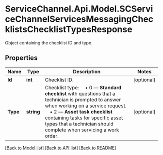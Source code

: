 # ServiceChannel.Api.Model.SCServiceChannelServicesMessagingChecklistsChecklistTypesResponse
Object containing the checklist ID and type.

## Properties

Name | Type | Description | Notes
------------ | ------------- | ------------- | -------------
**Id** | **int** | Checklist ID. | [optional] 
**Type** | **string** | Checklist type:               • 0 — **Standard checklist** with questions that a technician is prompted to answer when working on a service request.               • 2 — **Asset task checklist** containing tasks for specific asset types that a technician should complete when servicing a work order. | [optional] 

[[Back to Model list]](../README.md#documentation-for-models) [[Back to API list]](../README.md#documentation-for-api-endpoints) [[Back to README]](../README.md)

